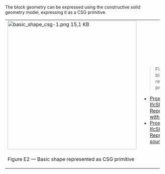 ﻿The block geometry can be expressed using the constructive solid geometry model, expressing it as a CSG primitive.

<table summary="CSG type">
 <tr>
  <td>
   <img src="fig/basic_shape_csg-1.png" width="420" height="420" alt="basic_shape_csg-1.png 15,1 KB">
  </td>
  <td style=" vertical-align:bottom;">
   <blockquote>Figure E2 shows the block geometry represented by an CSG primitive.
   </blockquote>
   <ul class="std">
    <li class="std">
      <a class="listing-link" href="ifc/basic_shape_CSG.ifc.htm" target="info">Proxy with IfcShapeRepresentation
      RepresentationType="CSG" with hyperlinks</a>
    </li>
    <li class="std">
      <a class="listing-link" href="ifc/basic_shape_CSG.ifc" target="info">Proxy with IfcShapeRepresentation
      RepresentationType="CSG" source file</a>
    </li>
   </ul>
  </td>
 </tr>
 <tr style="height:20px;">
  <td style=" vertical-align:bottom;">
   <p class="figure">Figure E2 &mdash; Basic shape represented as CSG primitive</p>
  </td>
  <td>&nbsp;
  </td>
 </tr>
</table>